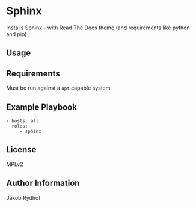 Sphinx
======

Installs Sphinx - with Read The Docs theme
(and requirements like python and pip)

Usage
-----

Requirements
------------

Must be run against a `apt` capable system.

Example Playbook
----------------

    - hosts: all
      roles:
         - sphinx

License
-------

MPLv2

Author Information
------------------

Jakob Rydhof 
